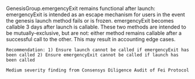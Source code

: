 GenesisGroup.emergencyExit remains functional after launch: emergencyExit is intended as an escape mechanism for users in the event the genesis launch method fails or is frozen. emergencyExit becomes callable 3 days after launch is callable. These two methods are intended to be mutually-exclusive, but are not: either method remains callable after a successful call to the other. This may result in accounting edge cases.

    Recommendation: 1) Ensure launch cannot be called if emergencyExit has been called 2) Ensure emergencyExit cannot be called if launch has been called

    Medium severity finding from Consensys Diligence Audit of Fei Protocol